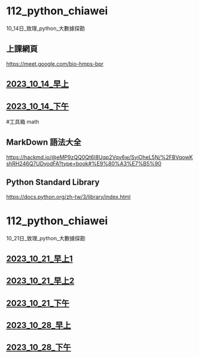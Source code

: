 # __112_python_chiawei__
10_14日_致理_python_大數據探勘

## 上課網頁
https://meet.google.com/bio-hmps-bpr

## [2023_10_14_早上](https://www.youtube.com/watch?v=YWTf5MMuTlY)

## [2023_10_14_下午](https://www.youtube.com/watch?v=ywgZoFSFy6o)

#工具箱 math

## MarkDown 語法大全 
https://hackmd.io/@eMP9zQQ0Qt6I8Uqp2Vqy6w/SyiOheL5N/%2FBVqowKshRH246Q7UDyodFA?type=book#%E9%80%A3%E7%B5%90

## Python Standard Library
https://docs.python.org/zh-tw/3/library/index.html



# __112_python_chiawei__
10_21日_致理_python_大數據探勘

## [2023_10_21_早上1](https://www.youtube.com/watch?v=mTQnQarFk0c)
## [2023_10_21_早上2](https://www.youtube.com/watch?v=_D8jTDrcVkk)
## [2023_10_21_下午](https://www.youtube.com/watch?v=xilBp4OW_S4)

## [2023_10_28_早上](https://www.youtube.com/watch?v=OmaI3Lk14xs)
## [2023_10_28_下午](https://www.youtube.com/watch?v=bPO4ogiVKmE)
